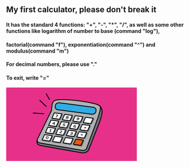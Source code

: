 ## My first calculator, please don't break it
#### It has the standard 4 functions: "+", "-", "*", "/", as well as some other functions like logarithm of number to base (command "log"), 
#### factorial(command "f"), exponentiation(command "^") and modulus(command "m")
#### For decimal numbers, please use "."
#### To exit, write "="
<img src="https://github.com/xaoccc/python/blob/main/Projects/Simple_Console_Calculator/calculatorillustration.jpg" name="tashevs_calculator" width=70% />
